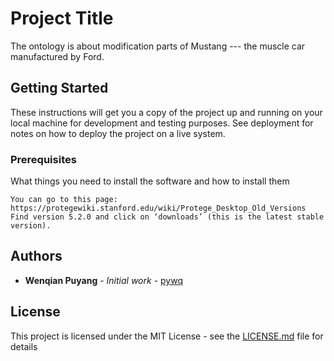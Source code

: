 # Project Title

The ontology is about modification parts of Mustang --- the muscle car manufactured by Ford.

## Getting Started

These instructions will get you a copy of the project up and running on your local machine for development and testing purposes. See deployment for notes on how to deploy the project on a live system.

### Prerequisites

What things you need to install the software and how to install them

```
You can go to this page:
https://protegewiki.stanford.edu/wiki/Protege_Desktop_Old_Versions
Find version 5.2.0 and click on ‘downloads’ (this is the latest stable version).

```

## Authors

* **Wenqian Puyang** - *Initial work* - [pywq](https://github.com/pywq)

## License

This project is licensed under the MIT License - see the [LICENSE.md](LICENSE.md) file for details
